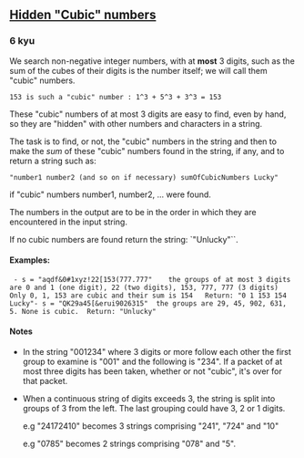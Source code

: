 <h2><a href=https://www.codewars.com/kata/55031bba8cba40ada90011c4/train/javascript target="_blank">Hidden "Cubic" numbers</a></h2><h3>6 kyu</h3><p>We search non-negative integer numbers, with at <strong>most</strong> 3 digits, such as the sum of the cubes of their digits is the number itself; we will call them "cubic" numbers.</p><pre><code>153 is such a "cubic" number : 1^3 + 5^3 + 3^3 = 153</code></pre><p>These "cubic" numbers of at most 3 digits are easy to find, even by hand, so they are "hidden" with other numbers and characters in a string. </p><p>The task is to find, or not, the "cubic" numbers in the string and then to make the <em>sum</em> of these "cubic" numbers found in the string, if any, and to return a string such as:</p><pre><code>"number1 number2 (and so on if necessary) sumOfCubicNumbers Lucky" </code></pre><p> if "cubic" numbers number1, number2, ... were found. </p><p> The numbers in the output are to be in the order in which they are encountered in the input string.</p><p> If no cubic numbers are found return the string: `"Unlucky"``.</p><h4 id="examples">Examples:</h4><pre><code> - s = "aqdf&amp;0#1xyz!22[153(777.777"    the groups of at most 3 digits are 0 and 1 (one digit), 22 (two digits), 153, 777, 777 (3 digits)   Only 0, 1, 153 are cubic and their sum is 154   Return: "0 1 153 154 Lucky"- s = "QK29a45[&amp;erui9026315"  the groups are 29, 45, 902, 631, 5. None is cubic.  Return: "Unlucky"</code></pre><h4 id="notes">Notes</h4><ul><li><p>In the string "001234" where 3 digits or more follow each other the first group to examine is "001" and the following is "234". If a packet of at most three digits has been taken, whether or not "cubic", it's over for that packet. </p></li><li><p>When a continuous string of digits exceeds 3, the string is split into groups of 3 from the left. The last grouping could have 3, 2 or 1 digits.</p><p>e.g "24172410" becomes 3 strings comprising "241", "724" and "10"</p><p>e.g "0785" becomes 2 strings comprising "078" and "5".</p></li></ul>